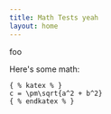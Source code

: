 ```yaml
---
title: Math Tests yeah
layout: home
---
```


foo

Here's some math:
```
{ % katex % }
c = \pm\sqrt{a^2 + b^2}
{ % endkatex % }
```
